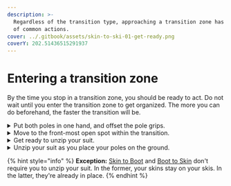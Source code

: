 ```yaml
---
description: >-
  Regardless of the transition type, approaching a transition zone has a handful
  of common actions.
cover: ../.gitbook/assets/skin-to-ski-01-get-ready.png
coverY: 202.51436515291937
---
```


# Entering a transition zone

By the time you stop in a transition zone, you should be ready to act. Do not wait until you enter the transition zone to get organized. The more you can do beforehand, the faster the transition will be.

<details>

<summary>Put both poles in one hand, and offset the pole grips.</summary>

1. Extend your arms ahead of you so the poles are vertical;
2. With one hand, grab both poles below the opposite grip.
3. Remove the opposite hand from its wrist loop, and grab both poles below the first hand.
4. Remove the first hand from its wrist loop.

Offsetting the pole grips will make for less fussing around when you try to get your hands back in your wrist loops when exiting the transition.

</details>

<details>

<summary>Move to the front-most open spot within the transition.</summary>

Transition zones can be busy. Get as close to the exit of the transition as possible. Do not be Canadian about this and worry about offending someone. (It's a race, not a campfire sing-along.)

Being near the front of the transition zone reduces the chance of any interference when you're ready to leave. And it makes it less likely that your poles will get kicked by an incoming racer as they pass by.

</details>

<details>

<summary>Get ready to unzip your suit.</summary>

![](../.gitbook/assets/skin-to-ski-01-get-ready.png)

With your first hand, grab the zipper on your suit, and bite the collar. You need to bite your collar to resist the zipper movement.

At this point, your poles are still in your second hand.

</details>

<details>

<summary>Unzip your suit as you place your poles on the ground.</summary>

![](../.gitbook/assets/skin-to-ski-03-unzip-your-suit.png)

As you bend over, unzip your suit and place your poles on the ground parallel to your skis.\
\
(Some racers prefer to place their poles between their legs to minimize the chance of them getting kicked. This may be an issue in Europe, but North American races are so sparsely attended, I've never found it necessary.)

</details>

{% hint style="info" %}
**Exception:** [Skin to Boot](skin-to-boot.md) and [Boot to Skin](boot-to-skin.md) don't require you to unzip your suit. In the former, your skins stay on your skis. In the latter, they're already in place.
{% endhint %}

